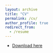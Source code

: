 ```yaml
---
layout: archive
title: "CV"
permalink: /cv/
author_profile: true
redirect_from:
  - /resume
---
```


* [Download here](http://zjgao02.github.io/files/高子俊简历2.pdf)
